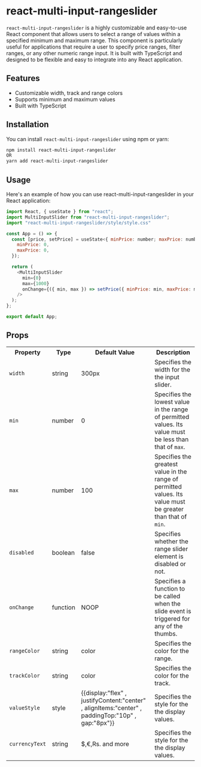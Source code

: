 # react-multi-input-rangeslider

`react-multi-input-rangeslider` is a highly customizable and easy-to-use React component that allows users to select a range of values within a specified minimum and maximum range. This component is particularly useful for applications that require a user to specify price ranges, filter ranges, or any other numeric range input. It is built with TypeScript and designed to be flexible and easy to integrate into any React application.

## Features

- Customizable width, track and range colors
- Supports minimum and maximum values
- Built with TypeScript

## Installation

You can install `react-multi-input-rangeslider` using npm or yarn:

```sh
npm install react-multi-input-rangeslider
OR
yarn add react-multi-input-rangeslider

```

## Usage

Here's an example of how you can use react-multi-input-rangeslider in your React application:

```js
import React, { useState } from "react";
import MultiInputSlider from "react-multi-input-rangeslider";
import "react-multi-input-rangeslider/style/style.css"

const App = () => {
  const [price, setPrice] = useState<{ minPrice: number; maxPrice: number }>({
    minPrice: 0,
    maxPrice: 0,
  });

  return (
    <MultiInputSlider
      min={0}
      max={1000}
      onChange={({ min, max }) => setPrice({ minPrice: min, maxPrice: max })}
    />
  );
};

export default App;
```

## Props

<table>
<tr>
    <th>Property</th>
    <th>Type</th>
    <th>Default Value</th>
    <th>Description</th>
</tr>
<tr>
    <td><code>width</code></td>
    <td>string</td>
    <td>300px</td>
    <td>Specifies the width for the the input slider.</td>
</tr>
<tr>
    <td><code>min</code></td>
    <td>number</td>
    <td>0</td>
    <td>Specifies the lowest value in the range of permitted values. Its value must be less than that of <code>max</code>.</td>
</tr>
<tr>
    <td><code>max</code></td>
    <td>number</td>
    <td>100</td>
    <td>Specifies the greatest value in the range of permitted values. Its value must be greater than that of <code>min</code>.</td>
</tr>
<tr>
    <td><code>disabled</code></td>
    <td>boolean</td>
    <td>false</td>
    <td>Specifies whether the range slider element is disabled or not.</td>
</tr>
<tr>
    <td><code>onChange</code></td>
    <td>function</td>
    <td>NOOP</td>
    <td>Specifies a function to be called when the slide event is triggered for any of the thumbs.</td>
</tr>
<tr>
    <td><code>rangeColor</code></td>
    <td>string</td>
    <td>color</td>
    <td>Specifies the color for the range.</td>
</tr>
<tr>
    <td><code>trackColor</code></td>
    <td>string</td>
    <td>color</td>
    <td>Specifies the color for the track.</td>
</tr>
<tr>
    <td><code>valueStyle</code></td>
    <td>style</td>
    <td>{{display:"flex" , justifyContent:"center" , alignItems:"center" , paddingTop:"10p" , gap:"8px"}}</td>
    <td>Specifies the style for the the display values.</td>
</tr>
<tr>
    <td><code>currencyText</code></td>
    <td>string</td>
    <td>$,€,Rs. and more</td>
    <td>Specifies the style for the the display values.</td>
</tr>
</tr>
</table>
